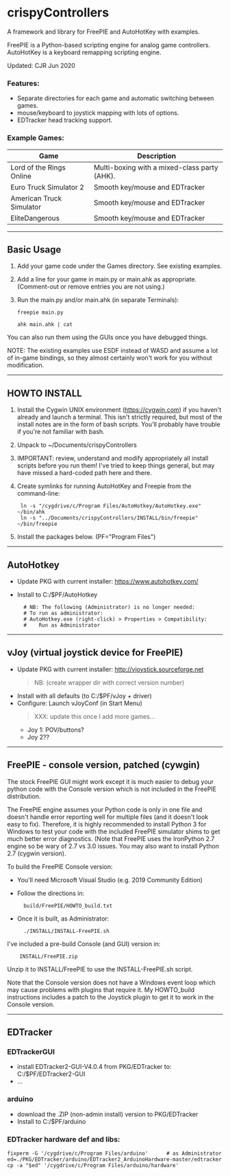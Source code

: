 # crispyControllers

A framework and library for FreePIE and AutoHotKey with examples.

FreePIE is a Python-based scripting engine for analog game controllers.
AutoHotKey is a keyboard remapping scripting engine.

Updated: CJR Jun 2020

### Features:
- Separate directories for each game and automatic switching between games.
- mouse/keyboard to joystick mapping with lots of options.
- EDTracker head tracking support.

### Example Games:

Game						| Description
-------------------------	| -----------
Lord of the Rings Online	| Multi-boxing with a mixed-class party (AHK).
Euro Truck Simulator 2		| Smooth key/mouse and EDTracker
American Truck Simulator	| Smooth key/mouse and EDTracker
EliteDangerous				| Smooth key/mouse and EDTracker

------------------------------------------------------------------------------
## Basic Usage
1.	Add your game code under the Games directory.  See existing examples.
2.	Add a line for your game in main.py or main.ahk as appropriate.
    (Comment-out or remove entries you are not using.)
3.	Run the main.py and/or main.ahk (in separate Terminals):

		freepie main.py

		ahk main.ahk | cat

You can also run them using the GUIs once you have debugged things.

NOTE: The existing examples use ESDF instead of WASD and assume a lot of
in-game bindings, so they almost certainly won't work for you without
modification.


------------------------------------------------------------------------------
## HOWTO INSTALL

1. Install the Cygwin UNIX environment (https://cygwin.com) if you
   haven't already and launch a terminal.
   This isn't strictly required, but most of the install
   notes are in the form of bash scripts.   You'll probably have
   trouble if you're not familiar with bash.

2. Unpack to ~/Documents/crispyControllers

3. IMPORTANT:  review, understand and modify appropriately all
install scripts before you run them!  I've tried to keep things general,
but may have missed a hard-coded path here and there.

4. Create symlinks for running AutoHotKey and Freepie from the command-line:

		ln -s "/cygdrive/c/Program Files/AutoHotkey/AutoHotkey.exe" ~/bin/ahk
		ln -s "../Documents/crispyControllers/INSTALL/bin/freepie" ~/bin/freepie

5. Install the packages below.  (PF="Program Files")


------------------------------------------------
## AutoHotkey
- Update PKG with current installer:
	https://www.autohotkey.com/
- Install to C:/$PF/AutoHotkey

		# NB: The following (Administrator) is no longer needed:
		# To run as administrator:
		# AutoHotkey.exe (right-click) > Properties > Compatibility:
		#	 Run as Administrator

------------------------------------------------
## vJoy (virtual joystick device for FreePIE)
- Update PKG with current installer:
	http://vjoystick.sourceforge.net
	> NB: (create wrapper dir with correct version number)
- Install with all defaults (to C:/$PF/vJoy + driver)
- Configure:  Launch vJoyConf (in Start Menu)
	> XXX:  update this once I add more games...
	- Joy 1:   POV/buttons?
	- Joy 2??

------------------------------------------------
## FreePIE - console version, patched (cywgin)
The stock FreePIE GUI might work except it is much easier to debug your
python code with the Console version which is not included in the FreePIE
distribution.

The FreePIE engine assumes your Python code is only in one file and
doesn't handle error reporting well for multiple files (and it doesn't
look easy to fix).  Therefore, it is highly recommended to install 
Python 3 for Windows to test your code with the included FreePIE
simulator shims to get much better error diagnostics.
(Note that FreePIE uses the IronPython 2.7 engine so be wary of 2.7 vs
3.0 issues.  You may also want to install Python 2.7 (cygwin version).


To build the FreePIE Console version:

- You'll need Microsoft Visual Studio (e.g. 2019 Community Edition)
- Follow the directions in:

		build/FreePIE/HOWTO_build.txt

- Once it is built, as Administrator:

		./INSTALL/INSTALL-FreePIE.sh			

I've included a pre-build Console (and GUI) version in:

		INSTALL/FreePIE.zip

Unzip it to INSTALL/FreePIE to use the INSTALL-FreePIE.sh script.


Note that the Console version does not have a Windows event loop which may
cause problems with plugins that require it.   My HOWTO_build instructions
includes a patch to the Joystick plugin to get it to work in the Console
version.

------------------------------------------------
## EDTracker
### EDTrackerGUI
- install EDTracker2-GUI-V4.0.4 from PKG/EDTracker to:
	C:/$PF/EDTracker2-GUI
- ... 

### arduino
- download the .ZIP (non-admin install) version to PKG/EDTracker
- Install to C:/$PF/arduino

### EDTracker hardware def and libs:
	fixperm -G '/cygdrive/c/Program Files/arduino'		# as Administrator
	ed=./PKG/EDTracker/arduino/EDTracker2_ArduinoHardware-master/edtracker
	cp -a "$ed" '/cygdrive/c/Program Files/arduino/hardware'
